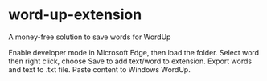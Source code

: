 # word-up-extension
A money-free solution to save words for WordUp

Enable developer mode in Microsoft Edge, then load the folder. Select word then right click, choose Save to add text/word to extension. Export words and text to .txt file. Paste content to Windows WordUp.
